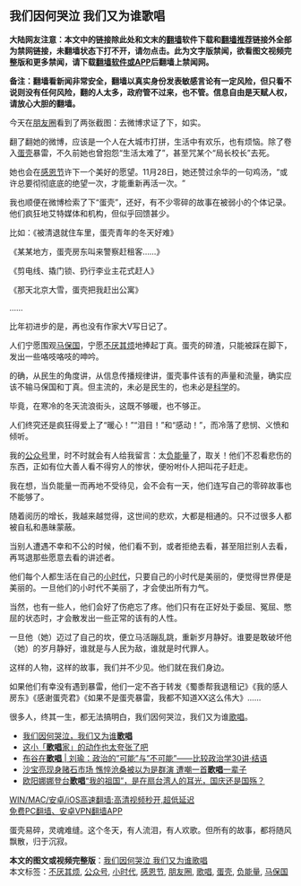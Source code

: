  <h2>我们因何哭泣 我们又为谁歌唱</h2> <p class="notice"><b>大陆网友注意：本文中的链接除此处和文末的<a href="https://github.com/bannedbook/fanqiang" >翻墙</a>软件下载和<a href="https://github.com/killgcd/justmysocks/blob/master/README.md">翻墙推荐</a>链接外全部为禁网链接，未翻墙状态下打不开，请勿点击。此为文字版禁闻，欲看图文视频完整版和更多禁闻，请下载<a href="https://github.com/bannedbook/fanqiang">翻墙软件或APP</a>后翻墙上禁闻网。</p><p>备注：翻墙看新闻非常安全，翻墙以真实身份发表敏感言论有一定风险，但只看不说则没有任何风险，翻的人太多，政府管不过来，也不管。信息自由是天赋人权，请放心大胆的翻墙。</b></p>  <div class="entry"> <p>今天在<a href="https://www.bannedbook.org/bnews/tag/%e6%9c%8b%e5%8f%8b%e5%9c%88/" class="st_tag internal_tag" rel="tag" title="标签 朋友圈 下的日志">朋友圈</a>看到了两张截图：去微博求证了下，如实。</p> <p>翻了翻她的微博，应该是一个人在大城市打拼，生活中有欢乐，也有烦恼。除了卷入<a href="https://www.bannedbook.org/bnews/tag/%E8%9B%8B%E5%A3%B3/" class="st_tag internal_tag" rel="tag" title="标签 蛋壳 下的日志">蛋壳</a>暴雷，不久前她也曾抱怨‌‌“生活太难了‌‌”，甚至咒某个‌‌“局长校长‌‌”去死。</p> <p>她也会在<a href="https://www.bannedbook.org/bnews/tag/%e6%84%9f%e6%81%a9%e8%8a%82/" class="st_tag internal_tag" rel="tag" title="标签 感恩节 下的日志">感恩节</a>许下一个美好的愿望。11月28日，她还赞过余华的一句鸡汤，‌‌“或许总要彻彻底底的绝望一次，才能重新再活一次。‌‌”</p> <p>我也顺便在微博检索了下‌‌“蛋壳‌‌”，还好，有不少零碎的故事在被弱小的个体记录。他们疯狂地艾特媒体和机构，但似乎回馈甚少。</p> <p>比如：《被清退就住车里，蛋壳青年的冬天好难》</p> <p>《某某地方，蛋壳房东叫来警察赶租客……》</p> <p>《剪电线、撬门锁、扔行李业主花式赶人》</p> <p>《那天北京大雪，蛋壳把我赶出公寓》</p>  <p>……</p> <p>比年初进步的是，再也没有作家大V写日记了。</p> <p>人们宁愿围观<a href="https://www.bannedbook.org/bnews/tag/%e9%a9%ac%e4%bf%9d%e5%9b%bd/" class="st_tag internal_tag" rel="tag" title="标签 马保国 下的日志">马保国</a>，宁愿<a href="https://www.bannedbook.org/bnews/tag/%E4%B8%8D%E5%8E%8C%E5%85%B6%E7%83%A6/" class="st_tag internal_tag" rel="tag" title="标签 不厌其烦 下的日志">不厌其烦</a>地捧起丁真。蛋壳的碎渣，只能被踩在脚下，发出一些咯吱咯吱的呻吟。</p> <p>的确，从民生的角度讲，从信息传播规律讲，蛋壳事件该有的声量和流量，确实应该不输马保国和丁真。但主流的，未必是民生的，也未必是<span class='wp_keywordlink'><a href="https://www.bannedbook.org/forum11/topic309.html" title="禁片：“科学”的棍子" target="_blank">科学</a></span>的。</p> <p>毕竟，在寒冷的冬天流浪街头，这既不够暖，也不够正。</p> <p>人们终究还是疯狂得爱上了‌‌“暖心！‌‌”‌‌“泪目！‌‌”和‌‌“感动！‌‌”，而冷落了悲悯、义愤和倾听。</p> <p>我的<a href="https://www.bannedbook.org/bnews/tag/%E5%85%AC%E4%BC%97%E5%8F%B7/" class="st_tag internal_tag" rel="tag" title="标签 公众号 下的日志">公众号</a>里，时不时就会有人给我留言：太<a href="https://www.bannedbook.org/bnews/tag/%E8%B4%9F%E8%83%BD%E9%87%8F/" class="st_tag internal_tag" rel="tag" title="标签 负能量 下的日志">负能量</a>了，取关！他们不忍看悲伤的东西，正如有位大善人看不得穷人的惨状，便吩咐仆人把叫花子赶走。</p> <p>我在想，当负能量一而再地不受待见，会不会有一天，他们连写自己的零碎故事也不能够了。</p>  <p>随着阅历的增长，我越来越觉得，这世间的悲欢，大都是相通的。只不过很多人都被自私和愚昧蒙蔽。</p> <p>当别人遭遇不幸和不公的时候，他们看不到，或者拒绝去看，甚至阻拦别人去看，再骂退那些愿意去看的讲述者。</p> <p>他们每个人都生活在自己的<a href="https://www.bannedbook.org/bnews/tag/%E5%B0%8F%E6%97%B6%E4%BB%A3/" class="st_tag internal_tag" rel="tag" title="标签 小时代 下的日志">小时代</a>，只要自己的小时代是美丽的，便觉得世界便是美丽的。一旦他们的小时代不美丽了，才会使出所有力气。</p> <p>当然，也有一些人，他们会好了伤疤忘了疼。他们只有在正好处于委屈、冤屈、憋屈的状态时，才会散发出一些正常的该有的人性。</p> <p>一旦他（她）迈过了自己的坎，便立马活蹦乱跳，重新岁月静好。谁要是敢破坏他（她）的岁月静好，谁就是与人民为敌，谁就是时代罪人。</p> <p>这样的人物，这样的故事，我们并不少见。他们就在我们身边。</p> <p>如果他们有幸没有遇到暴雷，他们一定不吝于转发《蜀黍帮我退租记》《我的感人房东》《感谢蛋壳君》《如果不是蛋壳暴雷，我都不知道XX这么伟大》……</p> <p>很多人，终其一生，都无法搞明白，我们因何哭泣，我们又为谁<a href="https://www.bannedbook.org/bnews/tag/%E6%AD%8C%E5%94%B1/" class="st_tag internal_tag" rel="tag" title="标签 歌唱 下的日志">歌唱</a>。</p>  <ul class='op-related-articles' title='相关阅读'> <li><a href='https://www.bannedbook.org/bnews/ssgc/20201202/1440955.html' target='_blank'>我们因何哭泣，我们又为谁<b>歌唱</b></a></li> <li><a href='https://www.bannedbook.org/bnews/comments/20201201/1439936.html' target='_blank'>这小「<b>歌唱</b>家」的动作也太夸张了吧</a></li> <li><a href='https://www.bannedbook.org/bnews/baitai/20201029/1421953.html' target='_blank'>布谷在<b>歌唱</b> &#124; 刘瑜：政治的&#8221;可能&#8221;与&#8221;不可能&#8221;——比较政治学30讲·结语</a></li> <li><a href='https://www.bannedbook.org/bnews/yule/20201018/1415923.html' target='_blank'>沙宝亮现身赌石市场 憔悴沧桑被以为是群演 遭嘲一首<b>歌唱</b>一辈子</a></li> <li><a href='https://www.bannedbook.org/bnews/bannedvideo/20201001/1406106.html' target='_blank'>欧阳娜娜登台<b>歌唱</b>“我的祖国”，是在扇台湾人的耳光，国庆还是国殇？</a></li> </ul> <p class="texttj"> <a href="https://github.com/bannedbook/fanqiang/wiki/V2ray%E6%9C%BA%E5%9C%BA" target="_blank">WIN/MAC/安卓/iOS高速翻墙:高清视频秒开,超低延迟</a><br/> <a href="https://github.com/bannedbook/fanqiang/wiki/%E7%A6%81%E9%97%BB%E7%BD%91%E5%AE%89%E5%8D%93%E7%BF%BB%E5%A2%99%E6%96%B0%E9%97%BBAPP" target="_blank">免费PC翻墙、安卓VPN翻墙APP</a></p><p>蛋壳易碎，灵魂难缝。这个冬天，有人流泪，有人欢歌。但所有的故事，都将随风飘散，归于沉寂。</p><a name='sharetosocial'></a>       <div><b>本文的图文或视频完整版</b>：<a href='https://www.bannedbook.org/bnews/comments/20201204/1441877.html'>我们因何哭泣 我们又为谁歌唱</a></div>  </div><!--END ENTRY--> <div class="postfooter"> <div>本文标签：<a href="https://www.bannedbook.org/bnews/tag/%E4%B8%8D%E5%8E%8C%E5%85%B6%E7%83%A6/" rel="tag">不厌其烦</a>, <a href="https://www.bannedbook.org/bnews/tag/%E5%85%AC%E4%BC%97%E5%8F%B7/" rel="tag">公众号</a>, <a href="https://www.bannedbook.org/bnews/tag/%E5%B0%8F%E6%97%B6%E4%BB%A3/" rel="tag">小时代</a>, <a href="https://www.bannedbook.org/bnews/tag/%e6%84%9f%e6%81%a9%e8%8a%82/" rel="tag">感恩节</a>, <a href="https://www.bannedbook.org/bnews/tag/%e6%9c%8b%e5%8f%8b%e5%9c%88/" rel="tag">朋友圈</a>, <a href="https://www.bannedbook.org/bnews/tag/%E6%AD%8C%E5%94%B1/" rel="tag">歌唱</a>, <a href="https://www.bannedbook.org/bnews/tag/%E8%9B%8B%E5%A3%B3/" rel="tag">蛋壳</a>, <a href="https://www.bannedbook.org/bnews/tag/%E8%B4%9F%E8%83%BD%E9%87%8F/" rel="tag">负能量</a>, <a href="https://www.bannedbook.org/bnews/tag/%e9%a9%ac%e4%bf%9d%e5%9b%bd/" rel="tag">马保国</a></div>  </div><!--END POSTFOOTER--> 